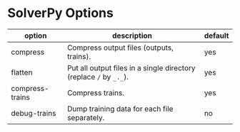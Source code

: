# SolverPy Options

|option|description|default|
|------|-----------|-------|
|compress|Compress output files (outputs, trains).|yes|
|flatten|Put all output files in a single directory (replace `/` by `_._`).|yes|
|compress-trains|Compress trains.|yes|
|debug-trains|Dump training data for each file separately.|no|

